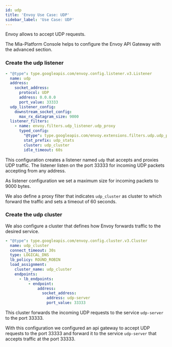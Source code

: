 ```yaml
---
id: udp
title: 'Envoy Use Case: UDP'
sidebar_label: 'Use Case: UDP'
---
```


Envoy allows to accept UDP requests.

The Mia-Platform Console helps to configure the Envoy API Gateway with the advanced section.

### Create the udp listener

```yaml
- "@type": type.googleapis.com/envoy.config.listener.v3.Listener
  name: udp
  address:
    socket_address:
      protocol: UDP
      address: 0.0.0.0
      port_value: 33333
  udp_listener_config:
    downstream_socket_config:
      max_rx_datagram_size: 9000
  listener_filters: 
    - name: envoy.filters.udp_listener.udp_proxy 
      typed_config:
        "@type": type.googleapis.com/envoy.extensions.filters.udp.udp_proxy.v3.UdpProxyConfig
        stat_prefix: udp_stats  
        cluster: udp_cluster
        idle_timeout: 60s    
```

This configuration creates a listener named `udp` that accepts and proxies UDP traffic. 
The listener listen on the port 33333 for incoming UDP packets accepting from any address.

As listener configuration we set a maximum size for incoming packets to 9000 bytes.

We also define a proxy filter that indicates `udp_cluster` as cluster to which forward the traffic and sets a timeout of 60 seconds.

### Create the udp cluster

We also configure a cluster that defines how Envoy forwards traffic to the desired service.

```yaml
- "@type": type.googleapis.com/envoy.config.cluster.v3.Cluster
  name: udp_cluster
  connect_timeout: 30s
  type: LOGICAL_DNS
  lb_policy: ROUND_ROBIN
  load_assignment:
    cluster_name: udp_cluster
    endpoints:
      - lb_endpoints:
          - endpoint:
              address:
                socket_address:
                  address: udp-server
                  port_value: 33333   
```

This cluster forwards the incoming UDP requests to the service `udp-server` to the port 33333.

With this configuration we configured an api gateway to accept UDP requests to the port 33333 and forward it to the service `udp-server` that accepts traffic at the port 33333.


